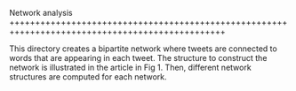 Network analysis
++++++++++++++++++++++++++++++++++++++++++++++++++++++++++++++++++++++++++++++++++++++++++++++++

This directory creates a bipartite network where tweets are connected to words that are appearing in each tweet.
The structure to construct the network is illustrated in the article in Fig 1. 
Then, different network structures are computed for each network.


